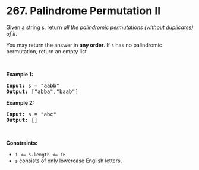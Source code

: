 # 267. Palindrome Permutation II

<p>Given a string s, return <em>all the palindromic permutations (without duplicates) of it</em>.</p>

<p>You may return the answer in <strong>any order</strong>. If <code>s</code> has no palindromic permutation, return an empty list.</p>

<p>&nbsp;</p>
<p><strong class="example">Example 1:</strong></p>
<pre><strong>Input:</strong> s = "aabb"
<strong>Output:</strong> ["abba","baab"]
</pre><p><strong class="example">Example 2:</strong></p>
<pre><strong>Input:</strong> s = "abc"
<strong>Output:</strong> []
</pre>
<p>&nbsp;</p>
<p><strong>Constraints:</strong></p>

<ul>
	<li><code>1 &lt;= s.length &lt;= 16</code></li>
	<li><code>s</code> consists of only lowercase English letters.</li>
</ul>
